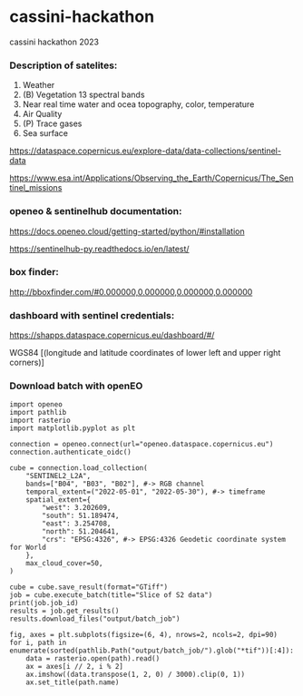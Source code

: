 # cassini-hackathon
cassini hackathon 2023

### Description of satelites:
1. Weather
2. (B) Vegetation 13 spectral bands
3. Near real time water and ocea topography, color, temperature
4. Air Quality
5. (P) Trace gases
6. Sea surface
   
https://dataspace.copernicus.eu/explore-data/data-collections/sentinel-data

https://www.esa.int/Applications/Observing_the_Earth/Copernicus/The_Sentinel_missions

### openeo & sentinelhub documentation:

https://docs.openeo.cloud/getting-started/python/#installation

https://sentinelhub-py.readthedocs.io/en/latest/

### box finder:

http://bboxfinder.com/#0.000000,0.000000,0.000000,0.000000

### dashboard with sentinel credentials:

https://shapps.dataspace.copernicus.eu/dashboard/#/

WGS84
[(longitude and latitude coordinates of lower left and upper right corners)]

### Download batch with openEO

```
import openeo
import pathlib
import rasterio
import matplotlib.pyplot as plt

connection = openeo.connect(url="openeo.dataspace.copernicus.eu")
connection.authenticate_oidc()

cube = connection.load_collection(
    "SENTINEL2_L2A",
    bands=["B04", "B03", "B02"], #-> RGB channel
    temporal_extent=("2022-05-01", "2022-05-30"), #-> timeframe
    spatial_extent={
        "west": 3.202609,
        "south": 51.189474,
        "east": 3.254708,
        "north": 51.204641,
        "crs": "EPSG:4326", #-> EPSG:4326 Geodetic coordinate system for World
    },
    max_cloud_cover=50,
)

cube = cube.save_result(format="GTiff")
job = cube.execute_batch(title="Slice of S2 data")
print(job.job_id)
results = job.get_results()
results.download_files("output/batch_job")

fig, axes = plt.subplots(figsize=(6, 4), nrows=2, ncols=2, dpi=90)
for i, path in enumerate(sorted(pathlib.Path("output/batch_job/").glob("*tif"))[:4]):
    data = rasterio.open(path).read()
    ax = axes[i // 2, i % 2]
    ax.imshow((data.transpose(1, 2, 0) / 3000).clip(0, 1))
    ax.set_title(path.name)

```
